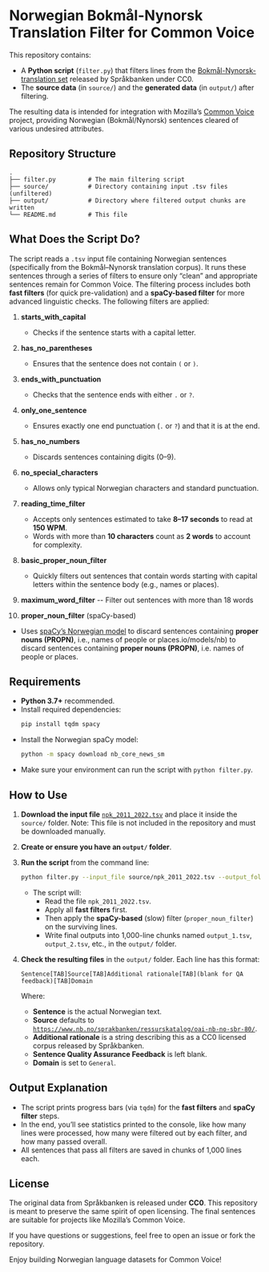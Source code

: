 # Norwegian Bokmål-Nynorsk Translation Filter for Common Voice

This repository contains:

- A **Python script** (`filter.py`) that filters lines from the [Bokmål-Nynorsk-translation set](https://www.nb.no/sprakbanken/ressurskatalog/oai-nb-no-sbr-80/) released by Språkbanken under CC0.  
- The **source data** (in `source/`) and the **generated data** (in `output/`) after filtering.

The resulting data is intended for integration with Mozilla’s [Common Voice](https://commonvoice.mozilla.org/) project, providing Norwegian (Bokmål/Nynorsk) sentences cleared of various undesired attributes.

## Repository Structure

```
.
├── filter.py         # The main filtering script
├── source/           # Directory containing input .tsv files (unfiltered)
├── output/           # Directory where filtered output chunks are written
└── README.md         # This file
```

## What Does the Script Do?

The script reads a `.tsv` input file containing Norwegian sentences (specifically from the Bokmål–Nynorsk translation corpus). It runs these sentences through a series of filters to ensure only “clean” and appropriate sentences remain for Common Voice. The filtering process includes both **fast filters** (for quick pre-validation) and a **spaCy-based filter** for more advanced linguistic checks. The following filters are applied:

1. **starts_with_capital**  
   - Checks if the sentence starts with a capital letter.

2. **has_no_parentheses**  
   - Ensures that the sentence does not contain `(` or `)`.

3. **ends_with_punctuation**  
   - Checks that the sentence ends with either `.` or `?`.

4. **only_one_sentence**  
   - Ensures exactly one end punctuation (`.` or `?`) and that it is at the end.

5. **has_no_numbers**  
   - Discards sentences containing digits (0–9).

6. **no_special_characters**  
   - Allows only typical Norwegian characters and standard punctuation.

7. **reading_time_filter**  
   - Accepts only sentences estimated to take **8–17 seconds** to read at **150 WPM**.  
   - Words with more than **10 characters** count as **2 words** to account for complexity.

8. **basic_proper_noun_filter**
   - Quickly filters out sentences that contain words starting with capital letters within the sentence body (e.g., names or places).

9. **maximum_word_filter**
   -- Filter out sentences with more than 18 words

10. **proper_noun_filter** (spaCy-based)  
   - Uses [spaCy’s Norwegian model](https://spacy.io/models/nb) to discard sentences containing **proper nouns (PROPN)**, i.e., names of people or places.io/models/nb) to discard sentences containing **proper nouns (PROPN)**, i.e. names of people or places.

## Requirements

- **Python 3.7+** recommended.
- Install required dependencies:
  ```bash
  pip install tqdm spacy
  ```
- Install the Norwegian spaCy model:
  ```bash
  python -m spacy download nb_core_news_sm
  ```
- Make sure your environment can run the script with `python filter.py`.

## How to Use

1. **Download the input file** [`npk_2011_2022.tsv`](https://www.nb.no/sbfil/npk-2011-2022/npk_2011_2022.tsv) and place it inside the `source/` folder. Note: This file is not included in the repository and must be downloaded manually.
2. **Create or ensure you have an `output/` folder**.
3. **Run the script** from the command line:
   ```bash
   python filter.py --input_file source/npk_2011_2022.tsv --output_folder output/
   ```
   
   - The script will:
     - Read the file `npk_2011_2022.tsv`.
     - Apply all **fast filters** first.
     - Then apply the **spaCy-based** (slow) filter (`proper_noun_filter`) on the surviving lines.
     - Write final outputs into 1,000-line chunks named `output_1.tsv`, `output_2.tsv`, etc., in the `output/` folder.

4. **Check the resulting files** in the `output/` folder. Each line has this format:

   ```
   Sentence[TAB]Source[TAB]Additional rationale[TAB](blank for QA feedback)[TAB]Domain
   ```

   Where:
   - **Sentence** is the actual Norwegian text.
   - **Source** defaults to [`https://www.nb.no/sprakbanken/ressurskatalog/oai-nb-no-sbr-80/`](https://www.nb.no/sprakbanken/ressurskatalog/oai-nb-no-sbr-80/).
   - **Additional rationale** is a string describing this as a CC0 licensed corpus released by Språkbanken.
   - **Sentence Quality Assurance Feedback** is left blank.
   - **Domain** is set to `General`.

## Output Explanation

- The script prints progress bars (via `tqdm`) for the **fast filters** and **spaCy filter** steps.
- In the end, you’ll see statistics printed to the console, like how many lines were processed, how many were filtered out by each filter, and how many passed overall.
- All sentences that pass all filters are saved in chunks of 1,000 lines each.

## License

The original data from Språkbanken is released under **CC0**. This repository is meant to preserve the same spirit of open licensing. The final sentences are suitable for projects like Mozilla’s Common Voice.

If you have questions or suggestions, feel free to open an issue or fork the repository.

Enjoy building Norwegian language datasets for Common Voice!


